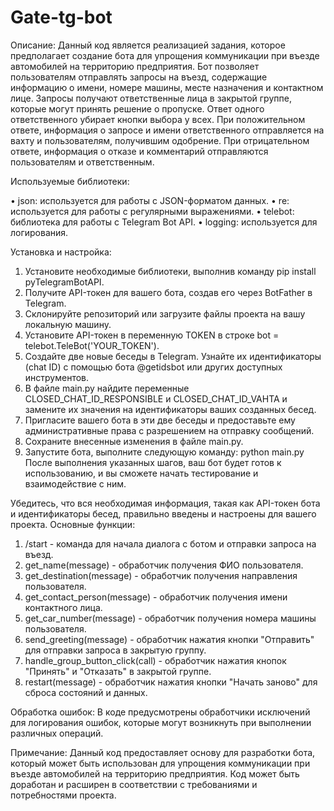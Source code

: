# Gate-tg-bot
Описание:
Данный код является реализацией задания, которое предполагает создание бота для упрощения коммуникации при въезде автомобилей на территорию предприятия. Бот позволяет пользователям отправлять запросы на въезд, содержащие информацию о имени, номере машины, месте назначения и контактном лице. Запросы получают ответственные лица в закрытой группе, которые могут принять решение о пропуске. Ответ одного ответственного убирает кнопки выбора у всех. При положительном ответе, информация о запросе и имени ответственного отправляется на вахту и пользователям, получившим одобрение. При отрицательном ответе, информация о отказе и комментарий отправляются пользователям и ответственным.

Используемые библиотеки:

  •	json: используется для работы с JSON-форматом данных.
  •	re: используется для работы с регулярными выражениями.
  •	telebot: библиотека для работы с Telegram Bot API.
  •	logging: используется для логирования.
  
Установка и настройка:

  1.	Установите необходимые библиотеки, выполнив команду pip install pyTelegramBotAPI.
  2.	Получите API-токен для вашего бота, создав его через BotFather в Telegram.
  3.	Склонируйте репозиторий или загрузите файлы проекта на вашу локальную машину.
  4.	Установите API-токен в переменную TOKEN в строке bot = telebot.TeleBot('YOUR_TOKEN').
  5.	Создайте две новые беседы в Telegram. Узнайте их идентификаторы (chat ID) с помощью бота @getidsbot или других доступных инструментов.
  6.	В файле main.py найдите переменные CLOSED_CHAT_ID_RESPONSIBLE и CLOSED_CHAT_ID_VAHTA и замените их значения на идентификаторы ваших созданных бесед.
  7.	Пригласите вашего бота в эти две беседы и предоставьте ему административные права с разрешением на отправку сообщений.
  8.	Сохраните внесенные изменения в файле main.py.
  9.	Запустите бота, выполните следующую команду: python main.py
После выполнения указанных шагов, ваш бот будет готов к использованию, и вы сможете начать тестирование и взаимодействие с ним.

Убедитесь, что вся необходимая информация, такая как API-токен бота и идентификаторы бесед, правильно введены и настроены для вашего проекта.
Основные функции:
  1.	/start - команда для начала диалога с ботом и отправки запроса на въезд.
  2.	get_name(message) - обработчик получения ФИО пользователя.
  3.	get_destination(message) - обработчик получения направления пользователя.
  4.	get_contact_person(message) - обработчик получения имени контактного лица.
  5.	get_car_number(message) - обработчик получения номера машины пользователя.
  6.	send_greeting(message) - обработчик нажатия кнопки "Отправить" для отправки запроса в закрытую группу.
  7.	handle_group_button_click(call) - обработчик нажатия кнопок "Принять" и "Отказать" в закрытой группе.
  8.	restart(message) - обработчик нажатия кнопки "Начать заново" для сброса состояний и данных.
     
Обработка ошибок:
В коде предусмотрены обработчики исключений для логирования ошибок, которые могут возникнуть при выполнении различных операций.

Примечание:
Данный код предоставляет основу для разработки бота, который может быть использован для упрощения коммуникации при въезде автомобилей на территорию предприятия. Код может быть доработан и расширен в соответствии с требованиями и потребностями проекта.
